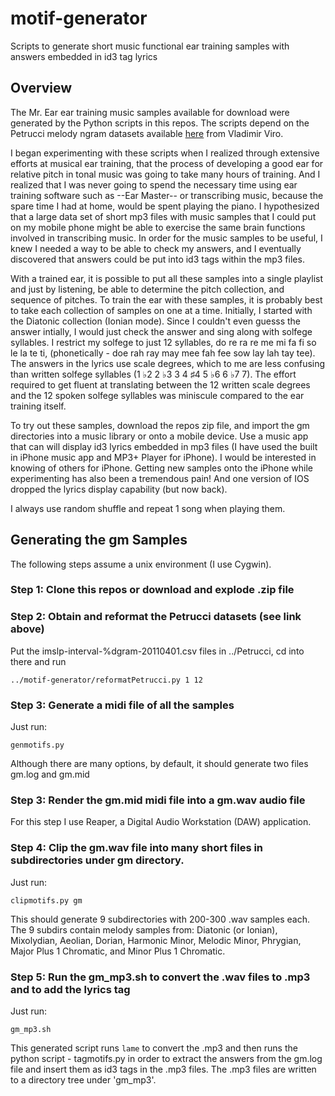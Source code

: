 # motif-generator
Scripts to generate short music functional ear training samples with answers embedded in id3 tag lyrics

## Overview

The Mr. Ear ear training music samples available for download were generated by the Python
scripts in this repos. The scripts depend on the Petrucci melody ngram datasets available
[here](http://www.peachnote.com/datasets.html) from Vladimir Viro.

I began experimenting with these scripts when I realized through extensive efforts at
musical ear training, that the process of developing a good ear for relative pitch in
tonal music was going to take many hours of training. And I realized that I was never going to
spend the necessary time using ear training software such as --Ear Master-- or transcribing
music, because the
spare time I had at home, would be spent playing the piano. I hypothesized that a large
data set of short mp3 files with music samples that I could put on my mobile phone might
be able to exercise the same brain functions involved in transcribing music.
In order for the music samples to be useful, I knew I needed a way to be able to check my
answers, and I eventually discovered that answers could be put into id3 tags within the mp3
files.

With a trained ear, it is possible to put all these samples into a single playlist and
just by listening, be able to determine the pitch collection, and sequence of pitches. To
train the ear with these samples, it is probably best to take each collection of samples
on one at a time. Initially, I started with the Diatonic collection (Ionian mode). Since I
couldn't even guesss the answer intially, I would just check the answer and sing along
with solfege syllables. I restrict my solfege to just 12
syllables, do re ra re me mi fa fi so le la te ti,
(phonetically - doe rah ray may mee fah fee sow lay lah tay tee). The answers in the lyrics
use scale degrees, which to me are less confusing than written solfege syllables
(1 ♭2 2 ♭3 3 4 ♯4 5 ♭6 6 ♭7 7). The effort required to get fluent at
translating between the 12 written scale degrees and the 12 spoken solfege syllables was
miniscule compared to the ear training itself.

To try out these samples, download the repos zip file, and import the gm directories
into a music library or onto a mobile device. Use a music app that can will display id3 lyrics embedded in
mp3 files (I have used the built in iPhone music app and MP3+ Player for iPhone). I would be
interested in knowing of others for iPhone. Getting new samples
onto the iPhone while experimenting has also been a tremendous pain! And one version of IOS dropped
the lyrics display capability (but now back).

I always use random shuffle and repeat 1 song when playing them.

## Generating the gm Samples

The following steps assume a unix environment (I use Cygwin).

### Step 1: Clone this repos or download and explode .zip file

### Step 2: Obtain and reformat the Petrucci datasets (see link above)

Put the imslp-interval-%dgram-20110401.csv files in ../Petrucci, cd into there and run

`../motif-generator/reformatPetrucci.py 1 12`

### Step 3: Generate a midi file of all the samples

Just run:

`genmotifs.py`

Although there are many options, by default, it should generate two files gm.log and gm.mid

### Step 3: Render the gm.mid midi file into a gm.wav audio file

For this step I use Reaper, a Digital Audio Workstation (DAW) application.

### Step 4: Clip the gm.wav file into many short files in subdirectories under gm directory.

Just run:

`clipmotifs.py gm`

This should generate 9 subdirectories with 200-300 .wav samples each. The 9 subdirs contain
melody samples from:
Diatonic (or Ionian), Mixolydian, Aeolian, Dorian, Harmonic Minor, Melodic Minor, Phrygian,
Major Plus 1 Chromatic, and Minor Plus 1 Chromatic.

### Step 5: Run the gm_mp3.sh to convert the .wav files to .mp3 and to add the lyrics tag

Just run:

`gm_mp3.sh`

This generated script runs `lame` to convert the .mp3 and then runs the python script - tagmotifs.py
in order to extract the answers from the gm.log file and insert them as id3 tags in the .mp3 files.
The .mp3 files are written to a directory tree under 'gm_mp3'.
